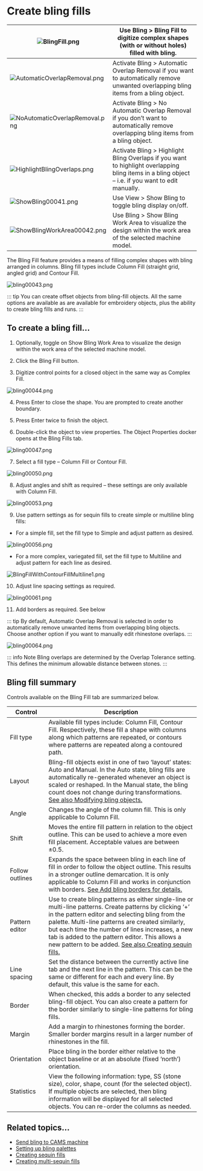 # Create bling fills

| ![BlingFill.png](assets/BlingFill.png)                                 | Use Bling > Bling Fill to digitize complex shapes (with or without holes) filled with bling.                                                      |
| ---------------------------------------------------------------------- | ------------------------------------------------------------------------------------------------------------------------------------------------- |
| ![AutomaticOverlapRemoval.png](assets/AutomaticOverlapRemoval.png)     | Activate Bling > Automatic Overlap Removal if you want to automatically remove unwanted overlapping bling items from a bling object.              |
| ![NoAutomaticOverlapRemoval.png](assets/NoAutomaticOverlapRemoval.png) | Activate Bling > No Automatic Overlap Removal if you don’t want to automatically remove overlapping bling items from a bling object.              |
| ![HighlightBlingOverlaps.png](assets/HighlightBlingOverlaps.png)       | Activate Bling > Highlight Bling Overlaps if you want to highlight overlapping bling items in a bling object – i.e. if you want to edit manually. |
| ![ShowBling00041.png](assets/ShowBling00041.png)                       | Use View > Show Bling to toggle bling display on/off.                                                                                             |
| ![ShowBlingWorkArea00042.png](assets/ShowBlingWorkArea00042.png)       | Use Bling > Show Bling Work Area to visualize the design within the work area of the selected machine model.                                      |

The Bling Fill feature provides a means of filling complex shapes with bling arranged in columns. Bling fill types include Column Fill (straight grid, angled grid) and Contour Fill.

![bling00043.png](assets/bling00043.png)

::: tip
You can create offset objects from bling-fill objects. All the same options are available as are available for embroidery objects, plus the ability to create bling fills and runs.
:::

## To create a bling fill...

1. Optionally, toggle on Show Bling Work Area to visualize the design within the work area of the selected machine model.

2. Click the Bling Fill button.

3. Digitize control points for a closed object in the same way as Complex Fill.

![bling00044.png](assets/bling00044.png)

4. Press Enter to close the shape. You are prompted to create another boundary.

5. Press Enter twice to finish the object.

6. Double-click the object to view properties. The Object Properties docker opens at the Bling Fills tab.

![bling00047.png](assets/bling00047.png)

7. Select a fill type – Column Fill or Contour Fill.

![bling00050.png](assets/bling00050.png)

8. Adjust angles and shift as required – these settings are only available with Column Fill.

![bling00053.png](assets/bling00053.png)

9. Use pattern settings as for sequin fills to create simple or multiline bling fills:

- For a simple fill, set the fill type to Simple and adjust pattern as desired.

![bling00056.png](assets/bling00056.png)

- For a more complex, variegated fill, set the fill type to Multiline and adjust pattern for each line as desired.

![BlingFillWithContourFillMultiline1.png](assets/BlingFillWithContourFillMultiline1.png)

10. Adjust line spacing settings as required.

![bling00061.png](assets/bling00061.png)

11. Add borders as required. See below

::: tip
By default, Automatic Overlap Removal is selected in order to automatically remove unwanted items from overlapping bling objects. Choose another option if you want to manually edit rhinestone overlaps.
:::

![bling00064.png](assets/bling00064.png)

::: info Note
Bling overlaps are determined by the Overlap Tolerance setting. This defines the minimum allowable distance between stones.
:::

## Bling fill summary

Controls available on the Bling Fill tab are summarized below.

| Control         | Description                                                                                                                                                                                                                                                                                                                                                                                                                 |
| --------------- | --------------------------------------------------------------------------------------------------------------------------------------------------------------------------------------------------------------------------------------------------------------------------------------------------------------------------------------------------------------------------------------------------------------------------- |
| Fill type       | Available fill types include: Column Fill, Contour Fill. Respectively, these fill a shape with columns along which patterns are repeated, or contours where patterns are repeated along a contoured path.                                                                                                                                                                                                                   |
| Layout          | Bling-fill objects exist in one of two ‘layout’ states: Auto and Manual. In the Auto state, bling fills are automatically re-generated whenever an object is scaled or reshaped. In the Manual state, the bling count does not change during transformations. [See also Modifying bling objects.](Modifying_bling_objects)                                                                                                  |
| Angle           | Changes the angle of the column fill. This is only applicable to Column Fill.                                                                                                                                                                                                                                                                                                                                               |
| Shift           | Moves the entire fill pattern in relation to the object outline. This can be used to achieve a more even fill placement. Acceptable values are between ±0.5.                                                                                                                                                                                                                                                                |
| Follow outlines | Expands the space between bling in each line of fill in order to follow the object outline. This results in a stronger outline demarcation. It is only applicable to Column Fill and works in conjunction with borders. [See Add bling borders for details.](Add_bling_borders)                                                                                                                                             |
| Pattern editor  | Use to create bling patterns as either single-line or multi-line patterns. Create patterns by clicking ‘+’ in the pattern editor and selecting bling from the palette. Multi-line patterns are created similarly, but each time the number of lines increases, a new tab is added to the pattern editor. This allows a new pattern to be added. [See also Creating sequin fills.](../sequin_advanced/Creating_sequin_fills) |
| Line spacing    | Set the distance between the currently active line tab and the next line in the pattern. This can be the same or different for each and every line. By default, this value is the same for each.                                                                                                                                                                                                                            |
| Border          | When checked, this adds a border to any selected bling-fill object. You can also create a pattern for the border similarly to single-line patterns for bling fills.                                                                                                                                                                                                                                                         |
| Margin          | Add a margin to rhinestones forming the border. Smaller border margins result in a larger number of rhinestones in the fill.                                                                                                                                                                                                                                                                                                |
| Orientation     | Place bling in the border either relative to the object baseline or at an absolute (fixed ‘north’) orientation.                                                                                                                                                                                                                                                                                                             |
| Statistics      | View the following information: type, SS (stone size), color, shape, count (for the selected object). If multiple objects are selected, then bling information will be displayed for all selected objects. You can re-order the columns as needed.                                                                                                                                                                          |

## Related topics...

- [Send bling to CAMS machine](../export/Send_bling_to_CAMS_machine)
- [Setting up bling palettes](Setting_up_bling_palettes)
- [Creating sequin fills](../sequin_advanced/Creating_sequin_fills)
- [Creating multi-sequin fills](../sequin_advanced/Creating_multi-sequin_fills)
